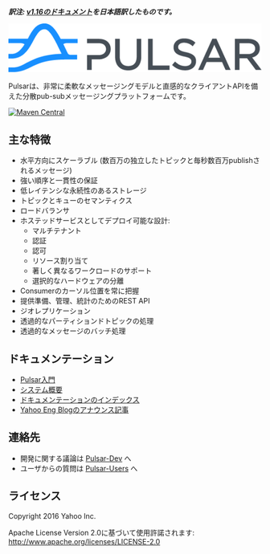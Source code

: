 ***訳注: [v1.16のドキュメント](https://github.com/yahoo/pulsar/tree/v1.16/docs)を日本語訳したものです。***

![logo](img/pulsar.png)

Pulsarは、非常に柔軟なメッセージングモデルと直感的なクライアントAPIを備えた分散pub-subメッセージングプラットフォームです。

[![Maven Central](https://maven-badges.herokuapp.com/maven-central/com.yahoo.pulsar/pulsar/badge.svg)](https://maven-badges.herokuapp.com/maven-central/com.yahoo.pulsar/pulsar)


## 主な特徴
* 水平方向にスケーラブル (数百万の独立したトピックと毎秒数百万publishされるメッセージ) 
* 強い順序と一貫性の保証
* 低レイテンシな永続性のあるストレージ
* トピックとキューのセマンティクス
* ロードバランサ
* ホステッドサービスとしてデプロイ可能な設計:
  * マルチテナント
  * 認証
  * 認可
  * リソース割り当て
  * 著しく異なるワークロードのサポート
  * 選択的なハードウェアの分離
* Consumerのカーソル位置を常に把握
* 提供準備、管理、統計のためのREST API
* ジオレプリケーション
* 透過的なパーティションドトピックの処理
* 透過的なメッセージのバッチ処理

## ドキュメンテーション

* [Pulsar入門](GettingStarted.md)
* [システム概要](Architecture.md)
* [ドキュメンテーションのインデックス](Documentation.md)
* [Yahoo Eng Blogのアナウンス記事](https://yahooeng.tumblr.com/post/150078336821/open-sourcing-pulsar-pub-sub-messaging-at-scale)

## 連絡先
* 開発に関する議論は [Pulsar-Dev](https://groups.google.com/d/forum/pulsar-dev) へ
* ユーザからの質問は [Pulsar-Users](https://groups.google.com/d/forum/pulsar-users) へ

## ライセンス

Copyright 2016 Yahoo Inc.

Apache License Version 2.0に基づいて使用許諾されます: http://www.apache.org/licenses/LICENSE-2.0
